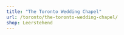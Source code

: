 ```yaml
---
title: "The Toronto Wedding Chapel"
url: /toronto/the-toronto-wedding-chapel/
shop: Leerstehend
---
```

